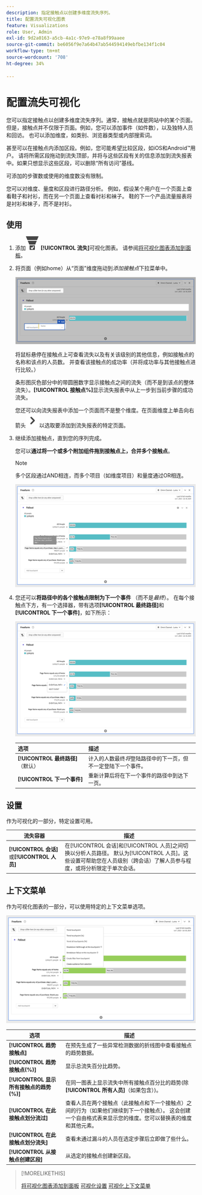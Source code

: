 ```yaml
---
description: 指定接触点以创建多维度流失序列。
title: 配置流失可视化图表
feature: Visualizations
role: User, Admin
exl-id: 9d2a0163-a5cb-4a1c-97e9-e78a8f99aaee
source-git-commit: be6056f9e7a64b47ab544594149ebfbe134f1c04
workflow-type: tm+mt
source-wordcount: '708'
ht-degree: 34%

---
```


# 配置流失可视化

您可以指定接触点以创建多维度流失序列。通常，接触点就是网站中的某个页面。但是，接触点并不仅限于页面。例如，您可以添加事件（如件数），以及独特人员和回访。 也可以添加维度，如类别、浏览器类型或内部搜索词。

甚至可以在接触点内添加区段。例如，您可能希望比较区段，如iOS和Android™用户。 请将所需区段拖动到流失顶部，并将与这些区段有关的信息添加到流失报表中。如果只想显示这些区段，可以删除“所有访问”基线。

可添加的步骤数或使用的维度数没有限制。

您可以对维度、量度和区段进行路径分析。 例如，假设某个用户在一个页面上查看鞋子和衬衫，而在另一个页面上查看衬衫和袜子。 鞋的下一个产品流量报表将是衬衫和袜子，而不是衬衫。

## 使用

1. 添加![ConversionFunnel](/help/assets/icons/ConversionFunnel.svg) **[!UICONTROL 流失]**&#x200B;可视化图表。 请参阅[将可视化图表添加到面板](../freeform-analysis-visualizations.md#add-visualizations-to-a-panel)。
1. 将页面（例如home）从“页面”维度拖动到&#x200B;*添加接触点*&#x200B;下拉菜单中。

   ![主页维度中的主页被拖到“添加接触点”字段。](assets/fallout-drag.png)

   将鼠标悬停在接触点上可查看流失以及有关该级别的其他信息，例如接触点的名称和该点的人员数。 并查看该接触点的成功率（并将成功率与其他接触点进行比较。）

   条形图灰色部分中的带圆圈数字显示接触点之间的流失（而不是到该点的整体流失）。**[!UICONTROL 接触点%]**&#x200B;显示流失报表中从上一步到当前步骤的成功流失。

   您还可以向流失报表中添加一个页面而不是整个维度。在页面维度上单击向右箭头![V形向右](/help/assets/icons/ChevronRight.svg)以选取要添加到流失报表的特定页面。

1. 继续添加接触点，直到您的序列完成。

   您可以&#x200B;**通过将一个或多个附加组件拖到接触点上，合并多个接触点**。

   >[!NOTE]
   >
   >多个区段通过AND相连，而多个项目（如维度项目）和量度通过OR相连。

   ![Page：CamerRoll或Page：摄像头接触点已突出显示。](assets/fallout-or.png)

1. 您还可以&#x200B;**将路径中的各个接触点限制为下一个事件** （而不是&#x200B;*最终*）。 在每个接触点下方，有一个选择器，带有选项&#x200B;**[!UICONTROL 最终路径]**&#x200B;和&#x200B;**[!UICONTROL 下一个事件]**，如下所示：

   ![显示“最终路径”选项的“所有访问”视图突出显示。](assets/fallout-nexthit.png)

   | 选项 | 描述 |
   |---|---|
   | **[!UICONTROL 最终路径]** （默认） | 计入的人数最终&#x200B;*将*&#x200B;登陆路径中的下一页，但不一定登陆下一个事件。 |
   | **[!UICONTROL 下一个事件]** | 重新计算后将在下一个事件的路径中到达下一页。 |


## 设置

作为可视化的一部分，特定设置可用。

| 流失容器 | 描述 |
|--- |--- |
| **[!UICONTROL 会话]**&#x200B;或&#x200B;**[!UICONTROL 人员]** | 在[!UICONTROL 会话]和[!UICONTROL 人员]之间切换以分析人员路径。 默认为[!UICONTROL 人员]。这些设置可帮助您在人员级别（跨会话）了解人员参与程度，或将分析限定于单次会话。 |


## 上下文菜单

作为可视化图表的一部分，可以使用特定的上下文菜单选项。

![流失选项](assets/fallout-options.png)

| 选项 | 描述 |
|--- |--- |
| **[!UICONTROL 趋势接触点]** | 在预先生成了一些异常检测数据的折线图中查看接触点的趋势数据。 |
| **[!UICONTROL 趋势接触点(%)]** | 显示总流失百分比趋势。 |
| **[!UICONTROL 显示所有接触点的趋势(%)]** | 在同一图表上显示流失中所有接触点百分比的趋势(除&#x200B;**[!UICONTROL 所有人员]**（如果包含）)。 |
| **[!UICONTROL 在此接触点划分流过]** | 查看人员在两个接触点（此接触点和下一个接触点）之间的行为（如果他们继续到下一个接触点）。 这会创建一个自由格式表来显示您的维度。您可以替换表的维度和其他元素。 |
| **[!UICONTROL 在此接触点划分流失]** | 查看未通过漏斗的人员在选定步骤后立即做了些什么。 |
| **[!UICONTROL 从接触点创建区段]** | 从选定的接触点创建新区段。 |

>[!MORELIKETHIS]
>
>[将可视化图表添加到面板](/help/analyze/analysis-workspace/visualizations/freeform-analysis-visualizations.md#add-visualizations-to-a-panel)
>[可视化设置](/help/analyze/analysis-workspace/visualizations/freeform-analysis-visualizations.md#settings)
>[可视化上下文菜单](/help/analyze/analysis-workspace/visualizations/freeform-analysis-visualizations.md#context-menu)
>


